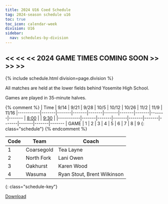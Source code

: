```yaml
---
title: 2024 U16 Coed Schedule
tag: 2024-season schedule u16
toc: true
toc_icon: calendar-week
division: U16
sidebar:
  nav: schedules-by-division
---
```


## << << << 2024 GAME TIMES COMING SOON >> >> >>

{% include schedule.html division=page.division %}

All matches are held at the lower fields behind Yosemite High School.

Games are played in 35-minute halves.

{% comment %}
| Time      | 9/14  | 9/21  | 9/28  | 10/5  | 10/12 | 10/26 | 11/2  | 11/9 | 11/16
|-----------|-------|-------|-------|-------|-------|-------|-------|-------|-------
| <u>8:00</u> |
| <u>9:30</u> |
|-----------|-------|-------|-------|-------|-------|-------|-------|-------|-------
| GAME      | 1     | 2     | 3     | 4     | 5     | 6     | 7     | 8     | 9
{: class="schedule"}
{% endcomment %}

| Code  | Team          | Coach                         
|-------|---------------|---------------
| 1		| Coarsegold	| Tea Layne
| 2		| North Fork	| Lani Owen
| 3		| Oakhurst		| Karen Wood
| 4		| Wasuma		| Ryan Stout, Brent Wilkinson
{: class="schedule-key"}

[Download](/schedules/2024/MAYSL-2024-U15-coed.pdf)
